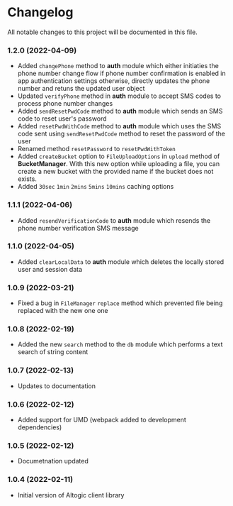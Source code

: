 # Changelog

All notable changes to this project will be documented in this file.

### 1.2.0 (2022-04-09)

-  Added `changePhone` method to **auth** module which either initiaties the phone number change
   flow if phone number confirmation is enabled in app authentication settings otherwise, directly
   updates the phone number and retuns the updated user object
-  Updated `verifyPhone` method in **auth** module to accept SMS codes to process phone number
   changes
-  Added `sendResetPwdCode` method to **auth** module which sends an SMS code to reset user's
   password
-  Added `resetPwdWithCode` method to **auth** module which uses the SMS code sent using
   `sendResetPwdCode` method to reset the password of the user
-  Renamed method `resetPassword` to `resetPwdWithToken`
-  Added `createBucket` option to `FileUploadOptions` in `upload` method of **BucketManager**. With
   this new option while uploading a file, you can create a new bucket with the provided name if the
   bucket does not exists.
-  Added `30sec` `1min` `2mins` `5mins` `10mins` caching options

### 1.1.1 (2022-04-06)

-  Added `resendVerificationCode` to **auth** module which resends the phone number verification SMS
   message

### 1.1.0 (2022-04-05)

-  Added `clearLocalData` to **auth** module which deletes the locally stored user and session data

### 1.0.9 (2022-03-21)

-  Fixed a bug in `FileManager` `replace` method which prevented file being replaced with the new
   one one

### 1.0.8 (2022-02-19)

-  Added the new `search` method to the `db` module which performs a text search of string content

### 1.0.7 (2022-02-13)

-  Updates to documentation

### 1.0.6 (2022-02-12)

-  Added support for UMD (webpack added to development dependencies)

### 1.0.5 (2022-02-12)

-  Documetnation updated

### 1.0.4 (2022-02-11)

-  Initial version of Altogic client library
